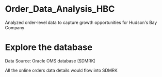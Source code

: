 # Order_Data_Analysis_HBC
Analyzed order-level data to capture growth opportunities for Hudson's Bay Company

# Explore the database
Data Source: Oracle OMS database (SDMRK)

All the online orders data details would flow into SDMRK

